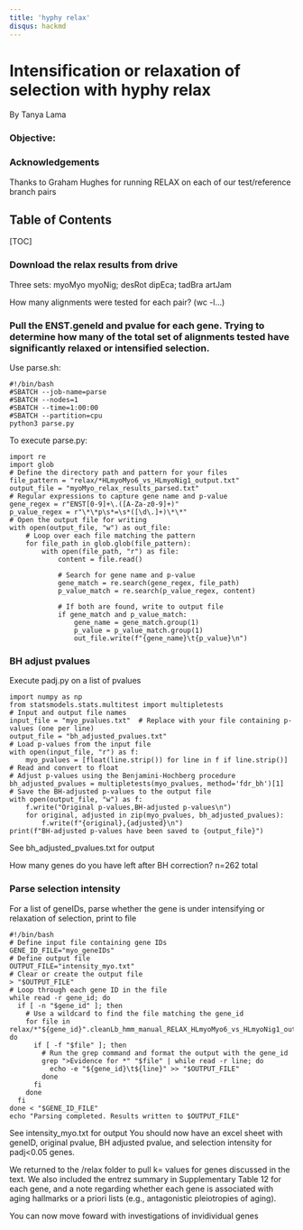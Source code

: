 ```yaml
---
title: 'hyphy relax'
disqus: hackmd
---
```


Intensification or relaxation of selection with hyphy relax
===
By Tanya Lama

### Objective: 

### Acknowledgements
Thanks to Graham Hughes for running RELAX on each of our test/reference branch pairs

## Table of Contents

[TOC]

### Download the relax results from drive
Three sets: myoMyo myoNig; desRot dipEca; tadBra artJam

How many alignments were tested for each pair? (wc -l...)

### Pull the ENST.geneId and pvalue for each gene. Trying to determine how many of the total set of alignments tested have significantly relaxed or intensified selection.

Use parse.sh:
```
#!/bin/bash
#SBATCH --job-name=parse
#SBATCH --nodes=1
#SBATCH --time=1:00:00
#SBATCH --partition=cpu
python3 parse.py
```

To execute parse.py:
```
import re
import glob
# Define the directory path and pattern for your files
file_pattern = "relax/*HLmyoMyo6_vs_HLmyoNig1_output.txt"
output_file = "myoMyo_relax_results_parsed.txt"
# Regular expressions to capture gene name and p-value
gene_regex = r"ENST[0-9]+\.([A-Za-z0-9]+)"
p_value_regex = r"\*\*p\s*=\s*([\d\.]+)\*\*"
# Open the output file for writing
with open(output_file, "w") as out_file:
    # Loop over each file matching the pattern
    for file_path in glob.glob(file_pattern):
        with open(file_path, "r") as file:
            content = file.read()
            
            # Search for gene name and p-value
            gene_match = re.search(gene_regex, file_path)
            p_value_match = re.search(p_value_regex, content)
            
            # If both are found, write to output file
            if gene_match and p_value_match:
                gene_name = gene_match.group(1)
                p_value = p_value_match.group(1)
                out_file.write(f"{gene_name}\t{p_value}\n")
```
### BH adjust pvalues 
Execute padj.py on a list of pvalues
```
import numpy as np
from statsmodels.stats.multitest import multipletests
# Input and output file names
input_file = "myo_pvalues.txt"  # Replace with your file containing p-values (one per line)
output_file = "bh_adjusted_pvalues.txt"
# Load p-values from the input file
with open(input_file, "r") as f:
    myo_pvalues = [float(line.strip()) for line in f if line.strip()]  # Read and convert to float
# Adjust p-values using the Benjamini-Hochberg procedure
bh_adjusted_pvalues = multipletests(myo_pvalues, method='fdr_bh')[1]
# Save the BH-adjusted p-values to the output file
with open(output_file, "w") as f:
    f.write("Original p-values,BH-adjusted p-values\n")
    for original, adjusted in zip(myo_pvalues, bh_adjusted_pvalues):
        f.write(f"{original},{adjusted}\n")
print(f"BH-adjusted p-values have been saved to {output_file}")
```
See bh_adjusted_pvalues.txt for output 

How many genes do you have left after BH correction?
n=262 total

### Parse selection intensity
For a list of geneIDs, parse whether the gene is under intensifying or relaxation of selection, print to file 
```
#!/bin/bash
# Define input file containing gene IDs
GENE_ID_FILE="myo_geneIDs"
# Define output file
OUTPUT_FILE="intensity_myo.txt"
# Clear or create the output file
> "$OUTPUT_FILE"
# Loop through each gene ID in the file
while read -r gene_id; do
  if [ -n "$gene_id" ]; then
    # Use a wildcard to find the file matching the gene_id
    for file in relax/*"${gene_id}".cleanLb_hmm_manual_RELAX_HLmyoMyo6_vs_HLmyoNig1_output.txt; do
      if [ -f "$file" ]; then
        # Run the grep command and format the output with the gene_id
        grep ">Evidence for *" "$file" | while read -r line; do
          echo -e "${gene_id}\t${line}" >> "$OUTPUT_FILE"
        done
      fi
    done
  fi
done < "$GENE_ID_FILE"
echo "Parsing completed. Results written to $OUTPUT_FILE"
```
See intensity_myo.txt for output
You should now have an excel sheet with geneID, original pvalue, BH adjusted pvalue, and selection intensity for padj<0.05 genes. 

We returned to the /relax folder to pull k= values for genes discussed in the text. We also included the entrez summary in Supplementary Table 12 for each gene, and a note regarding whether each gene is associated with aging hallmarks or a priori lists (e.g., antagonistic pleiotropies of aging).

You can now move foward with investigations of invidividual genes




